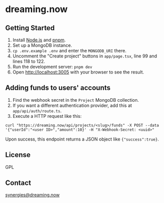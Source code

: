 # dreaming.now

## Getting Started

1. Install [Node.js](https://nodejs.org/en) and [pnpm](https://pnpm.io/).
2. Set up a MongoDB instance.
3. `cp .env.example .env` and enter the `MONGODB_URI` there.
4. Uncomment the "Create project" buttons in `app/page.tsx`, line 99 and lines 118 to 122.
5. Run the development server: `pnpm dev`
6. Open [http://localhost:3005](http://localhost:3005) with your browser to see the result.

## Adding funds to users' accounts

1. Find the webhook secret in the `Project` MongoDB collection.
2. If you want a different authentication provider, add this at `app/api/auth/route.ts`.
3. Execute a HTTP request like this:

```
curl "https://dreaming.now/api/projects/<slug>/funds" -X POST --data '{"userId":"<user ID>","amount":10}' -H "X-Webhook-Secret: <uuid>"
```

Upon success, this endpoint returns a JSON object like `{"success":true}`.

## License

GPL

## Contact

[synergies@dreaming.now](mailto:synergies@dreaming.now)
